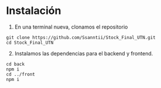 # Instalación

1. En una terminal nueva, clonamos el repositorio
```pws
git clone https://github.com/Ssanntii/Stock_Final_UTN.git
cd Stock_Final_UTN
```
2. Instalamos las dependencias para el backend y frontend.
```pws
cd back
npm i
cd ../front
npm i
```
